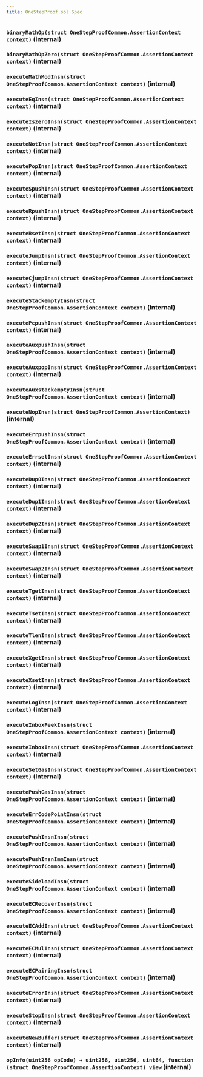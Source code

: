 ```yaml
---
title: OneStepProof.sol Spec
---
```


### `binaryMathOp(struct OneStepProofCommon.AssertionContext context)` (internal)

### `binaryMathOpZero(struct OneStepProofCommon.AssertionContext context)` (internal)

### `executeMathModInsn(struct OneStepProofCommon.AssertionContext context)` (internal)

### `executeEqInsn(struct OneStepProofCommon.AssertionContext context)` (internal)

### `executeIszeroInsn(struct OneStepProofCommon.AssertionContext context)` (internal)

### `executeNotInsn(struct OneStepProofCommon.AssertionContext context)` (internal)

### `executePopInsn(struct OneStepProofCommon.AssertionContext context)` (internal)

### `executeSpushInsn(struct OneStepProofCommon.AssertionContext context)` (internal)

### `executeRpushInsn(struct OneStepProofCommon.AssertionContext context)` (internal)

### `executeRsetInsn(struct OneStepProofCommon.AssertionContext context)` (internal)

### `executeJumpInsn(struct OneStepProofCommon.AssertionContext context)` (internal)

### `executeCjumpInsn(struct OneStepProofCommon.AssertionContext context)` (internal)

### `executeStackemptyInsn(struct OneStepProofCommon.AssertionContext context)` (internal)

### `executePcpushInsn(struct OneStepProofCommon.AssertionContext context)` (internal)

### `executeAuxpushInsn(struct OneStepProofCommon.AssertionContext context)` (internal)

### `executeAuxpopInsn(struct OneStepProofCommon.AssertionContext context)` (internal)

### `executeAuxstackemptyInsn(struct OneStepProofCommon.AssertionContext context)` (internal)

### `executeNopInsn(struct OneStepProofCommon.AssertionContext)` (internal)

### `executeErrpushInsn(struct OneStepProofCommon.AssertionContext context)` (internal)

### `executeErrsetInsn(struct OneStepProofCommon.AssertionContext context)` (internal)

### `executeDup0Insn(struct OneStepProofCommon.AssertionContext context)` (internal)

### `executeDup1Insn(struct OneStepProofCommon.AssertionContext context)` (internal)

### `executeDup2Insn(struct OneStepProofCommon.AssertionContext context)` (internal)

### `executeSwap1Insn(struct OneStepProofCommon.AssertionContext context)` (internal)

### `executeSwap2Insn(struct OneStepProofCommon.AssertionContext context)` (internal)

### `executeTgetInsn(struct OneStepProofCommon.AssertionContext context)` (internal)

### `executeTsetInsn(struct OneStepProofCommon.AssertionContext context)` (internal)

### `executeTlenInsn(struct OneStepProofCommon.AssertionContext context)` (internal)

### `executeXgetInsn(struct OneStepProofCommon.AssertionContext context)` (internal)

### `executeXsetInsn(struct OneStepProofCommon.AssertionContext context)` (internal)

### `executeLogInsn(struct OneStepProofCommon.AssertionContext context)` (internal)

### `executeInboxPeekInsn(struct OneStepProofCommon.AssertionContext context)` (internal)

### `executeInboxInsn(struct OneStepProofCommon.AssertionContext context)` (internal)

### `executeSetGasInsn(struct OneStepProofCommon.AssertionContext context)` (internal)

### `executePushGasInsn(struct OneStepProofCommon.AssertionContext context)` (internal)

### `executeErrCodePointInsn(struct OneStepProofCommon.AssertionContext context)` (internal)

### `executePushInsnInsn(struct OneStepProofCommon.AssertionContext context)` (internal)

### `executePushInsnImmInsn(struct OneStepProofCommon.AssertionContext context)` (internal)

### `executeSideloadInsn(struct OneStepProofCommon.AssertionContext context)` (internal)

### `executeECRecoverInsn(struct OneStepProofCommon.AssertionContext context)` (internal)

### `executeECAddInsn(struct OneStepProofCommon.AssertionContext context)` (internal)

### `executeECMulInsn(struct OneStepProofCommon.AssertionContext context)` (internal)

### `executeECPairingInsn(struct OneStepProofCommon.AssertionContext context)` (internal)

### `executeErrorInsn(struct OneStepProofCommon.AssertionContext context)` (internal)

### `executeStopInsn(struct OneStepProofCommon.AssertionContext context)` (internal)

### `executeNewBuffer(struct OneStepProofCommon.AssertionContext context)` (internal)

### `opInfo(uint256 opCode) → uint256, uint256, uint64, function (struct OneStepProofCommon.AssertionContext) view` (internal)
